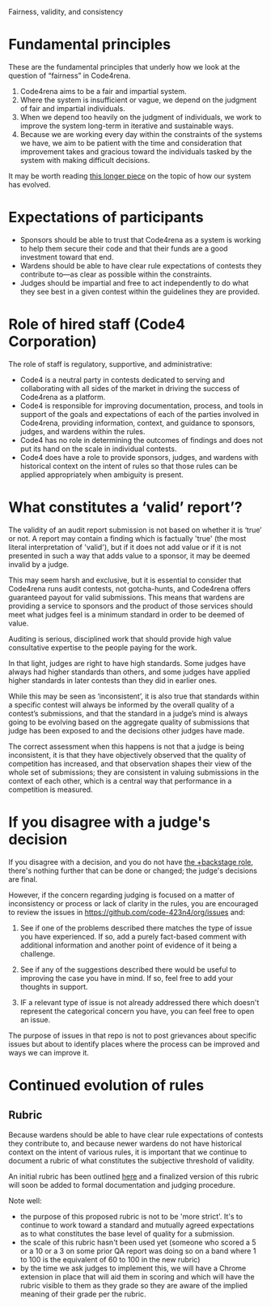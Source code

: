 
Fairness, validity, and consistency

# Fundamental principles

These are the fundamental principles that underly how we look at the question of “fairness” in Code4rena.

1. Code4rena aims to be a fair and impartial system.
1. Where the system is insufficient or vague, we depend on the judgment of fair and impartial individuals.
1. When we depend too heavily on the judgment of individuals, we work to improve the system long-term in iterative and sustainable ways.
1. Because we are working every day within the constraints of the systems we have, we aim to be patient with the time and consideration that improvement takes and gracious toward the individuals tasked by the system with making difficult decisions.

It may be worth reading [this longer piece](https://github.com/code-423n4/org/discussions/36) on the topic of how our system has evolved.

# Expectations of participants

- Sponsors should be able to trust that Code4rena as a system is working to help them secure their code and that their funds are a good investment toward that end.
- Wardens should be able to have clear rule expectations of contests they contribute to—as clear as possible within the constraints.
- Judges should be impartial and free to act independently to do what they see best in a given contest within the guidelines they are provided.

# Role of hired staff (Code4 Corporation)

The role of staff is regulatory, supportive, and administrative:

- Code4 is a neutral party in contests dedicated to serving and collaborating with all sides of the market in driving the success of Code4rena as a platform.
- Code4 is responsible for improving documentation, process, and tools in support of the goals and expectations of each of the parties involved in Code4rena, providing information, context, and guidance to sponsors, judges, and wardens within the rules.
- Code4 has no role in determining the outcomes of findings and does not put its hand on the scale in individual contests.
- Code4 does have a role to provide sponsors, judges, and wardens with historical context on the intent of rules so that those rules can be applied appropriately when ambiguity is present.

# What constitutes a ‘valid’ report’?

The validity of an audit report submission is not based on whether it is ‘true’ or not. A report may contain a finding which is factually 'true' (the most literal interpretation of 'valid'), but if it does not add value or if it is not presented in such a way that adds value to a sponsor, it may be deemed invalid by a judge.

This may seem harsh and exclusive, but it is essential to consider that Code4rena runs audit contests, not gotcha-hunts, and Code4rena offers guaranteed payout for valid submissions. This means that wardens are providing a service to sponsors and the product of those services should meet what judges feel is a minimum standard in order to be deemed of value.

Auditing is serious, disciplined work that should provide high value consultative expertise to the people paying for the work.

In that light, judges are right to have high standards. Some judges have always had higher standards than others, and some judges have applied higher standards in later contests than they did in earlier ones.

While this may be seen as ‘inconsistent’, it is also true that standards within a specific contest will always be informed by the overall quality of a contest’s submissions, and that the standard in a judge’s mind is always going to be evolving based on the aggregate quality of submissions that judge has been exposed to and the decisions other judges have made.

The correct assessment when this happens is not that a judge is being inconsistent, it is that they have objectively observed that the quality of competition has increased, and that observation shapes their view of the whole set of submissions; they are consistent in valuing submissions in the context of each other, which is a central way that performance in a competition is measured.

# If you disagree with a judge's decision

If you disagree with a decision, and you do not have [the +backstage role](https://docs.code4rena.com/roles/certified-contributors/backstage-wardens), there's nothing further that can be done or changed; the judge's decisions are final. 

However, if the concern regarding judging is focused on a matter of inconsistency or process or lack of clarity in the rules, you are encouraged to review the issues in https://github.com/code-423n4/org/issues and:

1. See if one of the problems described there matches the type of issue you have experienced. If so, add a purely fact-based comment with additional information and another point of evidence of it being a challenge.

2. See if any of the suggestions described there would be useful to improving the case you have in mind. If so, feel free to add your thoughts in support.

3. IF a relevant type of issue is not already addressed there which doesn't represent the categorical concern you have, you can feel free to open an issue.

The purpose of issues in that repo is not to post grievances about specific issues but about to identify places where the process can be improved and ways we can improve it. 


# Continued evolution of rules

## Rubric

Because wardens should be able to have clear rule expectations of contests they contribute to, and because newer wardens do not have historical context on the intent of various rules, it is important that we continue to document a rubric of what constitutes the subjective threshold of validity.

An initial rubric has been outlined [here](https://github.com/code-423n4/org/discussions/34) and a finalized version of this rubric will soon be added to formal documentation and judging procedure.

Note well:

- the purpose of this proposed rubric is not to be 'more strict'. It's to continue to work toward a standard and mutually agreed expectations as to what constitutes the base level of quality for a submission.
- the scale of this rubric hasn't been used yet (someone who scored a 5 or a 10 or a 3 on some prior QA report was doing so on a band where 1 to 100 is the equivalent of 60 to 100 in the new rubric)
- by the time we ask judges to implement this, we will have a Chrome extension in place that will aid them in scoring and which will have the rubric visible to them as they grade so they are aware of the implied meaning of their grade per the rubric.
